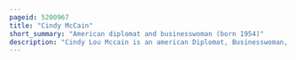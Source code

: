 ```yaml
---
pageid: 5200967
title: "Cindy McCain"
short_summary: "American diplomat and businesswoman (born 1954)"
description: "Cindy Lou Mccain is an american Diplomat, Businesswoman, and Humanitarian who is the executive Director of the World Food Programme. McCain previously served as U. S. From 2021 to 2023 Ambassador to the united Nations Agencies for Food and Agriculture. She is the widow of U. S. Mccain was the republican presidential Nominee of 2008 for Arizona."
---
```

